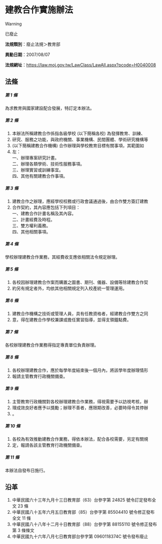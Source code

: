 # 建教合作實施辦法


> [!WARNING]
> 已廢止


**法規類別**：廢止法規＞教育部

**異動日期**：2007/08/07  

**法規網址**：https://law.moj.gov.tw/LawClass/LawAll.aspx?pcode=H0040008



## 法條
##### 第 1 條
為求教育與國家建設配合發展，特訂定本辦法。

##### 第 2 條
1. 本辦法所稱建教合作係指各級學校 (以下簡稱各校) 為發揮教育、訓練、
1. 研究、服務之功能，與政府機關、事業機構、民間團體、學術研究機構等
1.  (以下簡稱建教合作機構) 合作辦理與學校教育目標有關事項，其範圍如
1. 左：  
一、辦理專案研究計畫。  
二、辦理各類學術、技術性服務事項。  
三、辦理實習或訓練事宜。  
四、其他有關建教合作事項。

##### 第 3 條
1. 建教合作之辦理，應經學校校務或行政會議通過後，由合作雙方簽訂建教
1. 合作契約，其內容應包括下列項目：  
一、建教合作計畫名稱及其內容。  
二、計畫經費及時程。  
三、雙方權利義務。  
四、其他相關事項。

##### 第 4 條
學校辦理建教合作業務，其經費收支應依相關法令規定辦理。

##### 第 5 條
1. 各校因辦理建教合作案而購置之圖書、期刊、儀器、設備等除建教合作契
1. 約另有規定者外，均依其他相關規定列入校產統一管理運用。

##### 第 6 條
1. 建教合作機構之技術或管理人員，具有任教資格者，經建教合作雙方之同
1. 意，得在建教合作學校兼課或擔任實習指導，並得支領鐘點費。

##### 第 7 條
各校辦理建教合作業務得指定專責單位負責辦理。

##### 第 8 條
1. 各校辦理建教合作，應於每學年度結束後一個月內，將該學年度辦理情形
1. 報請主管教育行政機關備查。

##### 第 9 條
1. 主管教育行政機關對各校辦理建教合作業務，得視需要予以訪視考核，辦
1. 理成效良好者應予以獎勵；辦理不善者，應限期改善，必要時得令其停辦
1. 。

##### 第 10 條
1. 各校為有效推動建教合作業務，得依本辦法，配合各校需要，另定有關規
1. 定，報請各該主管教育行政機關備查。

##### 第 11 條
本辦法自發布日施行。

## 沿革
1. 中華民國六十三年九月十三日教育部（63）台參字第 24825  號令訂定發布全文 23 條
1. 中華民國八十五年六月五日教育部（85）台參字第 85504410 號令修正發布全文 11 條
1. 中華民國八十八年十二月十日教育部（88）台參字第 88155110 號令修正發布第 3  條條文
1. 中華民國九十六年八月七日教育部台參字第 0960118374C  號令發布廢止
